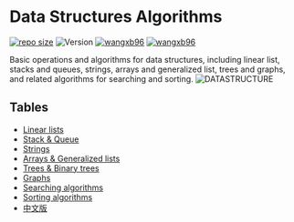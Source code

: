 # Data Structures Algorithms  
[![repo size](https://img.shields.io/github/repo-size/wangxb96/Data_Structures_Algorithms)](https://github.com/wangxb96/Data_Structures_Algorithms) ![Version](https://img.shields.io/badge/Version-2.0-green) [![wangxb96](https://img.shields.io/badge/dynamic/json?color=0084ff&label=%E7%9F%A5%E4%B9%8E&query=%24.data.totalSubs&url=https%3A%2F%2Fapi.spencerwoo.com%2Fsubstats%2F%3Fsource%3Dzhihu%26queryKey%3Dmatrix-58-77)](https://www.zhihu.com/people/matrix-58-77) [![wangxb96](https://img.shields.io/twitter/follow/MatrixJLU?style=social&logo=twitter)](https://twitter.com/MatrixJLU) 

Basic operations and algorithms for data structures, including linear list, stacks and queues, strings, arrays and generalized list, trees and graphs, and related algorithms for searching and sorting.
![DATASTRUCTURE](https://github.com/wangxb96/Data_Structures_Algorithms/blob/master/DS.png)
## Tables
* [Linear lists](https://github.com/wangxb96/Data_Structures_Algorithms/tree/master/1%EF%BC%9ALinear%20lists)
* [Stack & Queue](https://github.com/wangxb96/Data_Structures_Algorithms/tree/master/2%EF%BC%9AStack%20%26%20Queue)
* [Strings](https://github.com/wangxb96/Data_Structures_Algorithms/tree/master/3%EF%BC%9AStrings)
* [Arrays & Generalized lists](https://github.com/wangxb96/Data_Structures_Algorithms/tree/master/4%EF%BC%9AArrays%20%26%20Generalized%20lists)
* [Trees & Binary trees](https://github.com/wangxb96/Data_Structures_Algorithms/tree/master/5%EF%BC%9ATrees%20%26%20Binary%20trees)
* [Graphs](https://github.com/wangxb96/Data_Structures_Algorithms/tree/master/6%EF%BC%9AGraphs)
* [Searching algorithms](https://github.com/wangxb96/Data_Structures_Algorithms/tree/master/7%EF%BC%9ASearching%20algorithms)
* [Sorting algorithms](https://github.com/wangxb96/Data_Structures_Algorithms/tree/master/8%EF%BC%9ASorting%20algorithms)
* [中文版](https://github.com/wangxb96/Data_Structures_Algorithms/tree/master/%E4%B8%AD%E6%96%87%E7%89%88-Chinese%20version)
